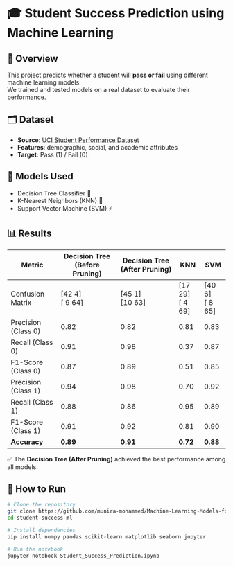 # 🎓 Student Success Prediction using Machine Learning

## 📌 Overview
This project predicts whether a student will **pass or fail** using different machine learning models.  
We trained and tested models on a real dataset to evaluate their performance.

## 🗂 Dataset
- **Source**: [UCI Student Performance Dataset](https://archive.ics.uci.edu/ml/datasets/student+performance)  
- **Features**: demographic, social, and academic attributes  
- **Target**: Pass (1) / Fail (0)

## 🤖 Models Used
- Decision Tree Classifier 🌳  
- K-Nearest Neighbors (KNN) 👥  
- Support Vector Machine (SVM) ⚡  

## 📊 Results

| Metric                | Decision Tree (Before Pruning) | Decision Tree (After Pruning) | KNN   | SVM   |
|------------------------|--------------------------------|--------------------------------|-------|-------|
| Confusion Matrix       | [42  4]<br>[ 9 64]            | [45  1]<br>[10 63]            | [17 29]<br>[ 4 69] | [40  6]<br>[ 8 65] |
| Precision (Class 0)    | 0.82                           | 0.82                           | 0.81  | 0.83  |
| Recall (Class 0)       | 0.91                           | 0.98                           | 0.37  | 0.87  |
| F1-Score (Class 0)     | 0.87                           | 0.89                           | 0.51  | 0.85  |
| Precision (Class 1)    | 0.94                           | 0.98                           | 0.70  | 0.92  |
| Recall (Class 1)       | 0.88                           | 0.86                           | 0.95  | 0.89  |
| F1-Score (Class 1)     | 0.91                           | 0.92                           | 0.81  | 0.90  |
| **Accuracy**           | **0.89**                       | **0.91**                       | **0.72** | **0.88** |



✅ The **Decision Tree (After Pruning)** achieved the best performance among all models.
## 🚀 How to Run
```bash
# Clone the repository
git clone https://github.com/munira-mohammed/Machine-Learning-Models-for-Pass-Fail-Classification.git
cd student-success-ml

# Install dependencies
pip install numpy pandas scikit-learn matplotlib seaborn jupyter

# Run the notebook
jupyter notebook Student_Success_Prediction.ipynb
